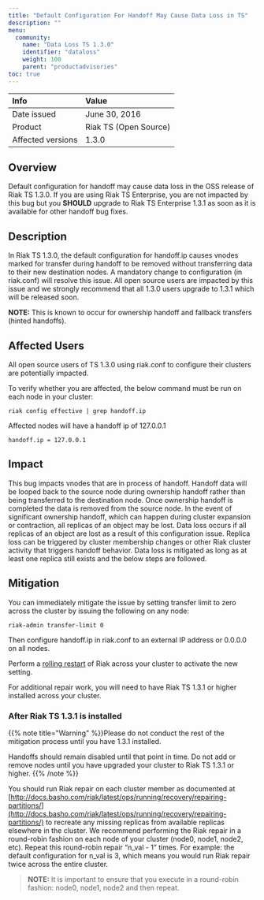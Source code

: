 ```yaml
---
title: "Default Configuration For Handoff May Cause Data Loss in TS"
description: ""
menu:
  community:
    name: "Data Loss TS 1.3.0"
    identifier: "dataloss"
    weight: 100
    parent: "productadvisories"
toc: true
---
```



Info | Value
:----|:-----
Date issued | June 30, 2016
Product | Riak TS (Open Source)
Affected versions | 1.3.0


## Overview

Default configuration for handoff may cause data loss in the OSS release of Riak TS 1.3.0. If you are using Riak TS Enterprise, you are not impacted by this bug but you **SHOULD** upgrade to Riak TS Enterprise 1.3.1 as soon as it is available for other handoff bug fixes.


## Description

In Riak TS 1.3.0, the default configuration for handoff.ip causes vnodes marked for transfer during handoff to be removed without transferring data to their new destination nodes. A mandatory change to configuration (in riak.conf) will resolve this issue. All open source users are impacted by this issue and we strongly recommend that all 1.3.0 users upgrade to 1.3.1 which will be released soon. 

**NOTE:** This is known to occur for ownership handoff and fallback transfers (hinted handoffs).


## Affected Users

All open source users of TS 1.3.0 using riak.conf to configure their clusters are potentially impacted.


To verify whether you are affected, the below command must be run on each node in your cluster:

```
riak config effective | grep handoff.ip
```

Affected nodes will have a handoff ip of 127.0.0.1

```
handoff.ip = 127.0.0.1
```


## Impact

This bug impacts vnodes that are in process of handoff. Handoff data will be looped back to the source node during ownership handoff rather than being transferred to the destination node. Once ownership handoff is completed the data is removed from the source node. In the event of significant ownership handoff, which can happen during cluster expansion or contraction, all replicas of an object may be lost. Data loss occurs if all replicas of an object are lost as a result of this configuration issue. Replica loss can be triggered by cluster membership changes or other Riak cluster activity that triggers handoff behavior. Data loss is mitigated as long as at least one replica still exists and the below steps are followed. 


## Mitigation

You can immediately mitigate the issue by setting transfer limit to zero across the cluster by issuing the following on any node:

```
riak-admin transfer-limit 0
```

Then configure handoff.ip in riak.conf to an external IP address or 0.0.0.0 on all nodes.

Perform a [rolling restart](http://docs.basho.com/riak/kv/2.1.4/using/repair-recovery/rolling-restart/) of Riak across your cluster to activate the new setting.

For additional repair work, you will need to have Riak TS 1.3.1 or higher installed across your cluster.


### After Riak TS 1.3.1 is installed

{{% note title="Warning" %}}Please do not conduct the rest of the mitigation process until you have 1.3.1 installed.

Handoffs should remain disabled until that point in time. Do not add or remove nodes until you have upgraded your cluster to Riak TS 1.3.1 or higher.
{{% /note %}}

You should run Riak repair on each cluster member as documented at [http://docs.basho.com/riak/latest/ops/running/recovery/repairing-partitions/](http://docs.basho.com/riak/latest/ops/running/recovery/repairing-partitions/) to recreate any missing replicas from available replicas elsewhere in the cluster.  We recommend performing the Riak repair in a round-robin fashion on each node of your cluster (node0, node1, node2, etc). Repeat this round-robin repair “n_val - 1” times. For example: the default configuration for n_val is 3, which means you would run Riak repair twice across the entire cluster. 

> **NOTE:** It is important to ensure that you execute in a round-robin fashion: node0, node1, node2 and then repeat.